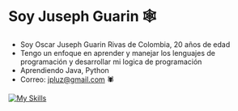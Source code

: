 
# Soy Juseph Guarin 🕸️

* Soy Oscar Juseph Guarin Rivas de Colombia, 20 años de edad
* Tengo un enfoque en aprender y manejar los lenguajes de programación y desarrollar mi logica de programación
* Aprendiendo Java, Python 
* Correo: jpluz@gmail.com 🕷️


[![My Skills](https://skillicons.dev/icons?i=java,py)](https://skillicons.dev)
